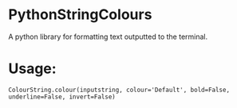 # PythonStringColours
A python library for formatting text outputted to the terminal.

# Usage:
`ColourString.colour(inputstring, colour='Default', bold=False, underline=False, invert=False)`
